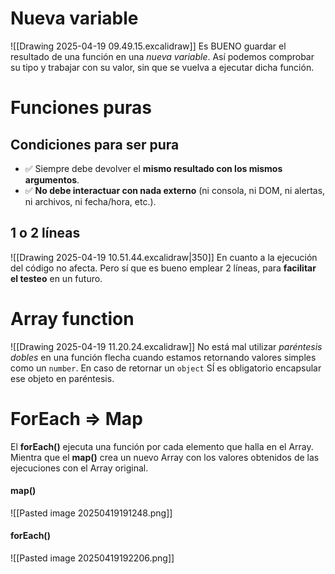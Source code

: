 # Nueva variable
![[Drawing 2025-04-19 09.49.15.excalidraw]]
Es BUENO guardar el resultado de una función en una *nueva variable*. Así podemos comprobar su tipo y trabajar con su valor, sin que se vuelva a ejecutar dicha función.
# Funciones puras
## Condiciones para ser pura
- ✅ Siempre debe devolver el **mismo resultado con los mismos argumentos**.
- ✅ **No debe interactuar con nada externo** (ni consola, ni DOM, ni alertas, ni archivos, ni fecha/hora, etc.).
## 1 o 2 líneas
![[Drawing 2025-04-19 10.51.44.excalidraw|350]]
En cuanto a la ejecución del código no afecta. Pero sí que es bueno emplear 2 líneas, para **facilitar el testeo** en un futuro.
# Array function
![[Drawing 2025-04-19 11.20.24.excalidraw]]
No está mal utilizar *paréntesis dobles* en una función flecha cuando estamos retornando valores simples como un `number`. En caso de retornar un `object` SÍ es obligatorio encapsular ese objeto en paréntesis. 
# ForEach => Map
El **forEach()** ejecuta una función por cada elemento que halla en el Array. Mientra que el **map()** crea un nuevo Array con los valores obtenidos de las ejecuciones con el Array original.
#### map()
![[Pasted image 20250419191248.png]]
#### forEach()
![[Pasted image 20250419192206.png]]

